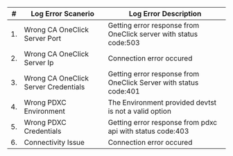 |#|Log Error Scanerio|Log Error Description|
|--|--|--|
|1.|Wrong CA OneClick Server Port |Getting error response from OneClick server with status code:503|
|2.|Wrong CA OneClick Server Ip|Connection error occured|
|3.|Wrong CA OneClick Server Credentials|Getting error response from OneClick Server with status code:401|
|4.|Wrong PDXC Environment|The Environment provided devtst is not a valid option|
|5.|Wrong PDXC Credentials|Getting error response from pdxc api with status code:403|
|6.|Connectivity Issue |Connection error occured|


